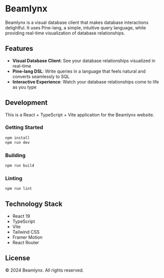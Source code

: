 # Beamlynx

Beamlynx is a visual database client that makes database interactions delightful. It uses Pine-lang, a simple, intuitive query language, while providing real-time visualization of database relationships.

## Features

- **Visual Database Client**: See your database relationships visualized in real-time
- **Pine-lang DSL**: Write queries in a language that feels natural and converts seamlessly to SQL
- **Interactive Experience**: Watch your database relationships come to life as you type

## Development

This is a React + TypeScript + Vite application for the Beamlynx website.

### Getting Started

```bash
npm install
npm run dev
```

### Building

```bash
npm run build
```

### Linting

```bash
npm run lint
```

## Technology Stack

- React 19
- TypeScript
- Vite
- Tailwind CSS
- Framer Motion
- React Router

## License

© 2024 Beamlynx. All rights reserved.
